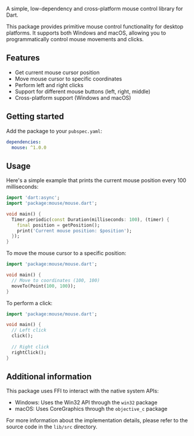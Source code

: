 A simple, low-dependency and cross-platform mouse control library for Dart.

This package provides primitive mouse control functionality for desktop platforms. It supports both Windows and macOS, allowing you to programmatically control mouse movements and clicks.

## Features

- Get current mouse cursor position
- Move mouse cursor to specific coordinates
- Perform left and right clicks
- Support for different mouse buttons (left, right, middle)
- Cross-platform support (Windows and macOS)

## Getting started

Add the package to your `pubspec.yaml`:

```yaml
dependencies:
  mouse: ^1.0.0
```

## Usage

Here's a simple example that prints the current mouse position every 100 milliseconds:

```dart
import 'dart:async';
import 'package:mouse/mouse.dart';

void main() {
  Timer.periodic(const Duration(milliseconds: 100), (timer) {
    final position = getPosition();
    print('Current mouse position: $position');
  });
}
```

To move the mouse cursor to a specific position:

```dart
import 'package:mouse/mouse.dart';

void main() {
  // Move to coordinates (100, 100)
  moveTo(Point(100, 100));
}
```

To perform a click:

```dart
import 'package:mouse/mouse.dart';

void main() {
  // Left click
  click();
  
  // Right click
  rightClick();
}
```

## Additional information

This package uses FFI to interact with the native system APIs:
- Windows: Uses the Win32 API through the `win32` package
- macOS: Uses CoreGraphics through the `objective_c` package

For more information about the implementation details, please refer to the source code in the `lib/src` directory.
